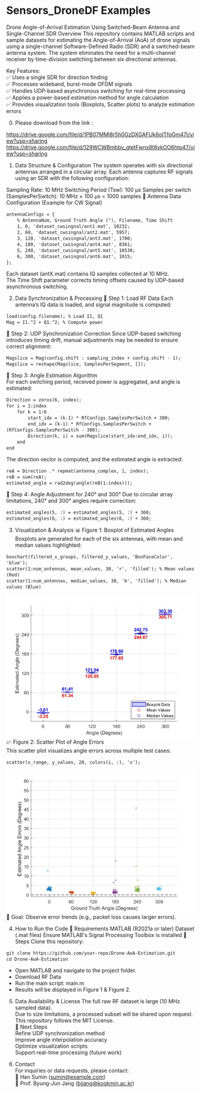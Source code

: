 # Sensors_DroneDF Examples

Drone Angle-of-Arrival Estimation Using Switched-Beam Antenna and Single-Channel SDR
Overview
This repository contains MATLAB scripts and sample datasets for estimating the Angle-of-Arrival (AoA) of drone signals using a single-channel Software-Defined Radio (SDR) and a switched-beam antenna system. The system eliminates the need for a multi-channel receiver by time-division switching between six directional antennas.

Key Features:   
✅ Uses a single SDR for direction finding   
✅ Processes wideband, burst-mode OFDM signals   
✅ Handles UDP-based asynchronous switching for real-time processing   
✅ Applies a power-based estimation method for angle calculation   
✅ Provides visualization tools (Boxplots, Scatter plots) to analyze estimation errors   

0. Please download from the link : 

https://drive.google.com/file/d/1PB07MMl8r5h0GzDXGAFUk6oITfoGm47i/view?usp=sharing
https://drive.google.com/file/d/129WCWBmbbv_gtetFwnx8t8vkOO6htp47/view?usp=sharing


1. Data Structure & Configuration
The system operates with six directional antennas arranged in a circular array. Each antenna captures RF signals using an SDR with the following configuration:

Sampling Rate: 10 MHz
Switching Period (Tsw): 100 µs
Samples per switch (SamplesPerSwitch): 10 MHz × 100 µs = 1000 samples
📌 Antenna Data Configuration (Example for CW Signal)

```[matlab]
antennaConfigs = {
    % AntennaNum, Ground Truth Angle (°), Filename, Time Shift
    1, 0, 'dataset_cwsingnal/ant1.mat', 10232;
    2, 60, 'dataset_cwsingnal/ant2.mat', 5957;
    3, 120, 'dataset_cwsingnal/ant3.mat', 1700;
    4, 180, 'dataset_cwsingnal/ant4.mat', 8361;
    5, 240, 'dataset_cwsingnal/ant5.mat', 10538;
    6, 300, 'dataset_cwsingnal/ant6.mat', 1015;
};
```
Each dataset (antX.mat) contains IQ samples collected at 10 MHz.   
The Time Shift parameter corrects timing offsets caused by UDP-based asynchronous switching.   

2. Data Synchronization & Processing
🔹 Step 1: Load RF Data
Each antenna’s IQ data is loaded, and signal magnitude is computed:   

```[matlab]
load(config.filename); % Load I1, Q1
Mag = I1.^2 + Q1.^2; % Compute power
```

🔹 Step 2: UDP Synchronization Correction
Since UDP-based switching introduces timing drift, manual adjustments may be needed to ensure correct alignment:

```[matlab]
Magslice = Mag(config.shift : sampling_index + config.shift - 1);
Magslice = reshape(Magslice, SamplesPerSegment, []);
```

🔹 Step 3: Angle Estimation Algorithm   
For each switching period, received power is aggregated, and angle is estimated:   

```[matlab]
Direction = zeros(6, index);
for i = 1:index
    for k = 1:6
        start_idx = (k-1) * RfConfigs.SamplesPerSwitch + 300;
        end_idx = (k-1) * RfConfigs.SamplesPerSwitch + (RfConfigs.SamplesPerSwitch - 300);
        Direction(k, i) = sum(Magslice(start_idx:end_idx, i));
    end
end
```
The direction vector is computed, and the estimated angle is extracted:   

```[matlab]
reA = Direction .* repmat(antenna_complex, 1, index);
reB = sum(reA);
estimated_angle = rad2deg(angle(reB(1:index)));
```
🔹 Step 4: Angle Adjustment for 240° and 300°
Due to circular array limitations, 240° and 300° angles require correction:

```[matlab]
estimated_angles(5, :) = estimated_angles(5, :) + 360;
estimated_angles(6, :) = estimated_angles(6, :) + 360;
```

3. Visualization & Analysis
📊 Figure 1: Boxplot of Estimated Angles
Boxplots are generated for each of the six antennas, with mean and median values highlighted:
```[matlab]
boxchart(filtered_x_groups, filtered_y_values, 'BoxFaceColor', 'blue');
scatter(1:num_antennas, mean_values, 30, 'r', 'filled'); % Mean values (Red)
scatter(1:num_antennas, median_values, 30, 'b', 'filled'); % Median values (Blue)
```
![Drone DF result](result_figure/DF_boxchar_drones.jpg)   
📈 Figure 2: Scatter Plot of Angle Errors   
This scatter plot visualizes angle errors across multiple test cases:   
```[matlab]
scatter(x_range, y_values, 20, colors(i, :), 'x');
```
![Drone DF scatter](result_figure/DF_error_drones.jpg)   
📌 Goal: Observe error trends (e.g., packet loss causes larger errors).

4. How to Run the Code
🔹 Requirements
MATLAB (R2021a or later)
Dataset (.mat files)
Ensure MATLAB's Signal Processing Toolbox is installed
🔹 Steps
Clone this repository:
```[sh]
git clone https://github.com/your-repo/Drone-AoA-Estimation.git
cd Drone-AoA-Estimation
```

- Open MATLAB and navigate to the project folder.
- Download RF Data
- Run the main script: main.m
- Results will be displayed in Figure 1 & Figure 2.

5. Data Availability & License
The full raw RF dataset is large (10 MHz sampled data).   
Due to size limitations, a processed subset will be shared upon request.   
This repository follows the MIT License.   
📌 Next Steps   
 Refine UDP synchronization method   
 Improve angle interpolation accuracy   
 Optimize visualization scripts   
 Support real-time processing (future work)   

6. Contact   
For inquiries or data requests, please contact:   
📧 Han Sumin (sumin@example.com)   
📧 Prof. Byung-Jun Jang (bjjang@kookmin.ac.kr)   
